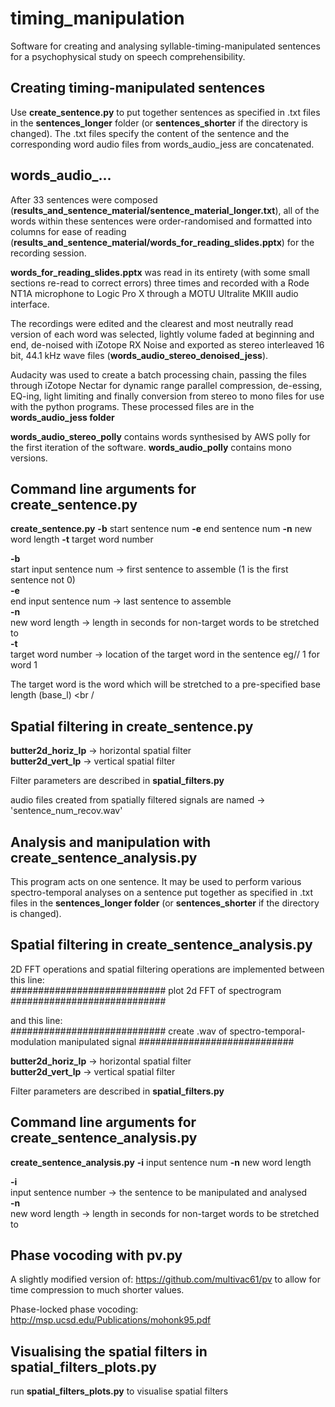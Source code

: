 # timing_manipulation
Software for creating and analysing syllable-timing-manipulated sentences for a psychophysical study on speech comprehensibility.

## Creating timing-manipulated sentences
Use **create_sentence.py** to put together sentences as specified in .txt files in the **sentences_longer** folder (or **sentences_shorter** if the directory is changed). The .txt files specify the content of the sentence and the corresponding word audio files from words_audio_jess are concatenated.

## words_audio_...
After 33 sentences were composed (**results_and_sentence_material/sentence_material_longer.txt**), all of the words within these sentences were order-randomised and formatted into columns for ease of reading (**results_and_sentence_material/words_for_reading_slides.pptx**) for the recording session. <br />

**words_for_reading_slides.pptx** was read in its entirety (with some small sections re-read to correct errors) three times and recorded with a Rode NT1A microphone to Logic Pro X through a MOTU Ultralite MKIII audio interface. <br />

The recordings were edited and the clearest and most neutrally read version of each word was selected, lightly volume faded at beginning and end, de-noised with iZotope RX Noise and exported as stereo interleaved 16 bit, 44.1 kHz wave files (**words_audio_stereo_denoised_jess**). <br />

Audacity was used to create a batch processing chain, passing the files through iZotope Nectar for dynamic range parallel compression, de-essing, EQ-ing, light limiting and finally conversion from stereo to mono files for use with the python programs. These processed files are in the **words_audio_jess folder** <br />

**words_audio_stereo_polly** contains words synthesised by AWS polly for the first iteration of the software. **words_audio_polly** contains mono versions.

## Command line arguments for create_sentence.py
**create_sentence.py** **-b** start sentence num **-e** end sentence num **-n** new word length **-t** target word number <br />

**-b** <br />
start input sentence num -> first sentence to assemble (1 is the first sentence not 0) <br />
**-e** <br />
end input sentence num   -> last sentence to assemble <br />
**-n** <br />
new word length          -> length in seconds for non-target words to be stretched to <br />
**-t** <br />
target word number       -> location of the target word in the sentence eg// 1 for word 1 <br />

The target word is the word which will be stretched to a pre-specified base length (base_l) <br /

## Spatial filtering in create_sentence.py
**butter2d_horiz_lp**    -> horizontal spatial filter <br />
**butter2d_vert_lp**     -> vertical spatial filter <br />

Filter parameters are described in **spatial_filters.py** <br />

audio files created from spatially filtered signals are named -> 'sentence_num_recov.wav'

## Analysis and manipulation with create_sentence_analysis.py
This program acts on one sentence. It may be used to perform various spectro-temporal analyses on a sentence put together as specified in .txt files in the **sentences_longer folder** (or **sentences_shorter** if the directory is changed).

## Spatial filtering in create_sentence_analysis.py
2D FFT operations and spatial filtering operations are implemented between this line:<br />
############################ plot 2d FFT of spectrogram ############################<br />

and this line:<br />
############################ create .wav of spectro-temporal-modulation manipulated signal ############################<br />

**butter2d_horiz_lp**    -> horizontal spatial filter <br />
**butter2d_vert_lp**     -> vertical spatial filter <br />

Filter parameters are described in **spatial_filters.py**

## Command line arguments for create_sentence_analysis.py
**create_sentence_analysis.py** **-i** input sentence num **-n** new word length <br />

**-i** <br />
input sentence number    -> the sentence to be manipulated and analysed <br />
**-n** <br />
new word length          -> length in seconds for non-target words to be stretched to <br />

## Phase vocoding with pv.py
A slightly modified version of: https://github.com/multivac61/pv to allow for time compression to much shorter values. <br />

Phase-locked phase vocoding: http://msp.ucsd.edu/Publications/mohonk95.pdf <br />

## Visualising the spatial filters in spatial_filters_plots.py
run **spatial_filters_plots.py** to visualise spatial filters
